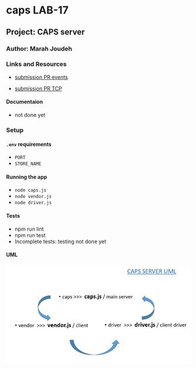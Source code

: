 # caps LAB-17

## Project: CAPS server

### Author: Marah Joudeh

### Links and Resources

- [ submission PR events ](https://github.com/marah-401-advanced-javascript/caps/pull/1)

- [ submission PR TCP ](https://github.com/marah-401-advanced-javascript/caps/pull/2)


#### Documentaion

- not done yet

### Setup

#### `.env` requirements

- `PORT` 
- `STORE_NAME` 

#### Running the app

- `node caps.js`
- `node vendor.js`
- `node driver.js`


#### Tests

- npm run lint
- npm run test
- Incomplete tests: testing not done yet

#### UML

![UML](/assets/caps.PNG)
